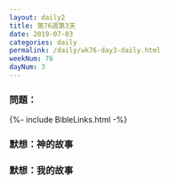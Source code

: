 ```yaml
---
layout: daily2
title: 第76週第3天 
date: 2019-07-03
categories: daily
permalink: /daily/wk76-day3-daily.html
weekNum: 76
dayNum: 3
---
```


### 問題：

{%- include BibleLinks.html -%}

### 默想：神的故事

### 默想：我的故事
